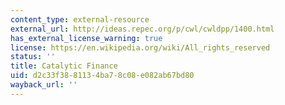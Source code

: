```yaml
---
content_type: external-resource
external_url: http://ideas.repec.org/p/cwl/cwldpp/1400.html
has_external_license_warning: true
license: https://en.wikipedia.org/wiki/All_rights_reserved
status: ''
title: Catalytic Finance
uid: d2c33f38-8113-4ba7-8c08-e082ab67bd80
wayback_url: ''
---
```

